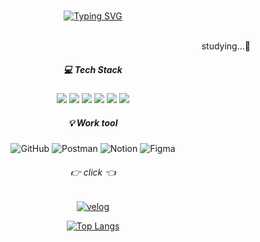 
	

<div align="center">
<br>

[![Typing SVG](https://readme-typing-svg.herokuapp.com?font=Oleo+Script&color=C2DEDC&size=35&center=true&vCenter=true&width=410&height=54&lines=%E3%80%80%E3%80%80Hi+there%2C+I'm+Seunghyo.+%E3%80%80%E3%80%80)](https://git.io/typing-svg)

<br>
<div align="right">studying...🚀</div>


#####  💻 Tech Stack 


<div align="center">
<img src="https://img.shields.io/badge/HTML5-E34F26?style=&logo=HTML5&logoColor=white" />
<img src="https://img.shields.io/badge/CSS3-1572B6?style=&logo=CSS3&logoColor=white" />
<img src="https://img.shields.io/badge/JavaScript-F7DF1E?style=&logo=JavaScript&logoColor=white" />
<img src="https://img.shields.io/badge/React-61DAFB?style=&logo=React&logoColor=white" />
<img src="https://img.shields.io/badge/Redux-764ABC?style=&logo=Redux&logoColor=white" />
<img src="https://img.shields.io/badge/TypeScript-3178C6?style&logo=TypeScript&logoColor=white" />
</div>
	
##### 💡 Work tool 

![GitHub](https://img.shields.io/badge/github-%23121011.svg?style=&logo=github&logoColor=white)
![Postman](https://img.shields.io/badge/Postman-FF6C37?style=&logo=postman&logoColor=white)
![Notion](https://img.shields.io/badge/notion-000000.svg?style=&logo=notion&logoColor=white)
![Figma](https://img.shields.io/badge/figma-F24E1E.svg?style=&logo=figma&logoColor=white)

  
###### 👉 click 👈
 <a target="_blank" href = "https://velog.io/@seungyo"> ![velog](https://img.shields.io/badge/velog-20C997.svg?style&logo=velog&logoColor=white) </a>

 [![Top Langs](https://github-readme-stats.vercel.app/api/top-langs/?username=hyo-4&layout=compact)](https://github.com/hyo-4/github-readme-stats)
</div>
